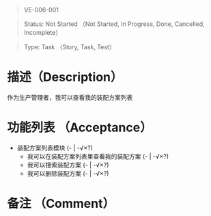 > VE-006-001

> Status: Not Started （Not Started, In Progress, Done, Cancelled, Incomplete）

> Type: Task （Story, Task, Test）

# 描述（Description）
作为生产管理者，我可以查看我的装配方案列表

# 功能列表 （Acceptance）
* 装配方案列表模块 (- | -√×?)
  * 我可以在装配方案列表里查看我的装配方案 (- | -√×?)
  * 我可以搜索装配方案 (- | -√×?)
  * 我可以删除装配方案 (- | -√×?)

# 备注 （Comment）

